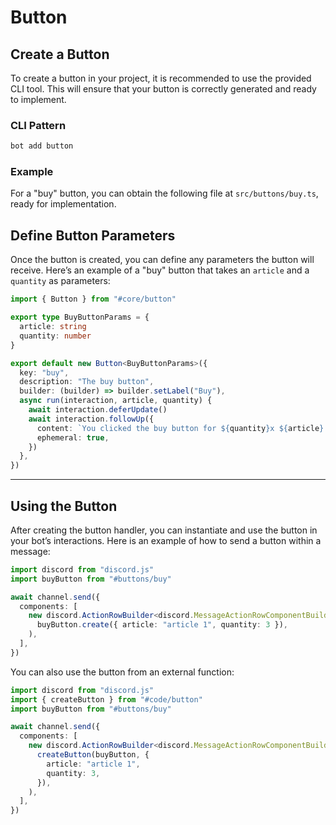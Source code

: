 # Button

## Create a Button

To create a button in your project, it is recommended to use the provided CLI tool. This will ensure that your button is correctly generated and ready to implement.

### CLI Pattern

```bash
bot add button
```

### Example

For a "buy" button, you can obtain the following file at `src/buttons/buy.ts`, ready for implementation.

## Define Button Parameters

Once the button is created, you can define any parameters the button will receive. Here’s an example of a "buy" button that takes an `article` and a `quantity` as parameters:

```typescript
import { Button } from "#core/button"

export type BuyButtonParams = {
  article: string
  quantity: number
}

export default new Button<BuyButtonParams>({
  key: "buy",
  description: "The buy button",
  builder: (builder) => builder.setLabel("Buy"),
  async run(interaction, article, quantity) {
    await interaction.deferUpdate()
    await interaction.followUp({
      content: `You clicked the buy button for ${quantity}x ${article}!`,
      ephemeral: true,
    })
  },
})
```

---

## Using the Button

After creating the button handler, you can instantiate and use the button in your bot’s interactions. Here is an example of how to send a button within a message:

```typescript
import discord from "discord.js"
import buyButton from "#buttons/buy"

await channel.send({
  components: [
    new discord.ActionRowBuilder<discord.MessageActionRowComponentBuilder>().addComponents(
      buyButton.create({ article: "article 1", quantity: 3 }),
    ),
  ],
})
```

You can also use the button from an external function:

```typescript
import discord from "discord.js"
import { createButton } from "#code/button"
import buyButton from "#buttons/buy"

await channel.send({
  components: [
    new discord.ActionRowBuilder<discord.MessageActionRowComponentBuilder>().addComponents(
      createButton(buyButton, {
        article: "article 1",
        quantity: 3,
      }),
    ),
  ],
})
```
